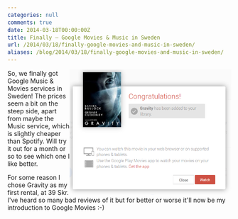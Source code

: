 ```yaml
---
categories: null
comments: true
date: 2014-03-18T00:00:00Z
title: Finally — Google Movies & Music in Sweden
url: /2014/03/18/finally-google-movies-and-music-in-sweden/
aliases: /blog/2014/03/18/finally-google-movies-and-music-in-sweden/
---
```


<img src="/images/play-movies.png" style="width: 364px; float: right">

So, we finally got Google Music & Movies services in Sweden!  The
prices seem a bit on the steep side, apart from maybe the Music
service, which is slightly cheaper than Spotify.  Will try it out for
a month or so to see which one I like better.

For some reason I chose Gravity as my first rental, at 39 Skr.  I've
heard so many bad reviews of it but for better or worse it'll now be
my introduction to Google Movies :-)

